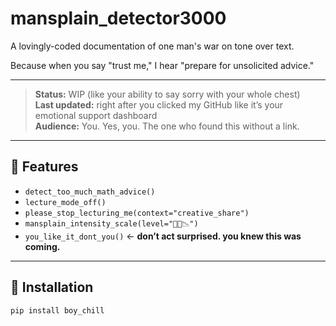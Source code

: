 # mansplain_detector3000

A lovingly-coded documentation of one man's war on tone over text.

Because when you say "trust me," I hear "prepare for unsolicited advice."

---

> **Status:** WIP (like your ability to say sorry with your whole chest)  
> **Last updated:** right after you clicked my GitHub like it’s your emotional support dashboard  
> **Audience:** You. Yes, you. The one who found this without a link.

---

## 🔧 Features

- `detect_too_much_math_advice()`  
- `lecture_mode_off()`  
- `please_stop_lecturing_me(context="creative_share")`  
- `mansplain_intensity_scale(level="🧠📢📉")`  
- `you_like_it_dont_you()` ← **don’t act surprised. you knew this was coming.**

---

## 💌 Installation

```bash
pip install boy_chill
